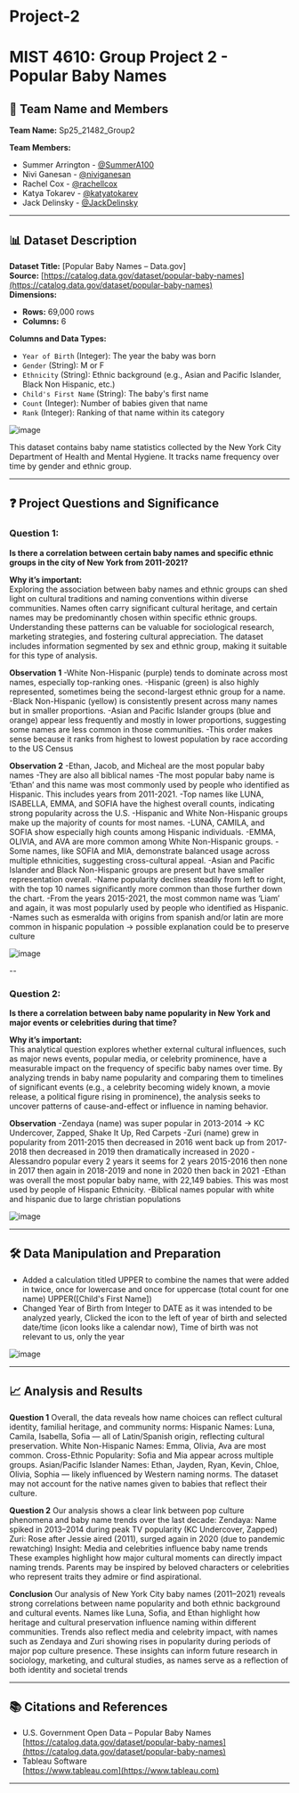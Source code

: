 # Project-2
# MIST 4610: Group Project 2 - Popular Baby Names

## 🧠 Team Name and Members

**Team Name:** Sp25_21482_Group2 
          
     
**Team Members:**  
- Summer Arrington - [@SummerA100](https://github.com/SummerA100) 
- Nivi Ganesan - [@niviganesan](https://github.com/niviganesan)
- Rachel Cox - [@rachellcox](https://github.com/rachellcox) 
- Katya Tokarev - [@katyatokarev](https://github.com/katyatokarev)
- Jack Delinsky - [@JackDelinsky](https://github.com/JackDelinsky)

---

## 📊 Dataset Description

**Dataset Title:** [Popular Baby Names – Data.gov]  
**Source:** [https://catalog.data.gov/dataset/popular-baby-names](https://catalog.data.gov/dataset/popular-baby-names)  
**Dimensions:**  
- **Rows:** 69,000 rows  
- **Columns:** 6

**Columns and Data Types:**
- `Year of Birth` (Integer): The year the baby was born
- `Gender` (String): M or F
- `Ethnicity` (String): Ethnic background (e.g., Asian and Pacific Islander, Black Non Hispanic, etc.)
- `Child's First Name` (String): The baby's first name
- `Count` (Integer): Number of babies given that name
- `Rank` (Integer): Ranking of that name within its category

![image](https://github.com/user-attachments/assets/b960ee40-4db0-4360-ac72-d35e51b8dfb4)


This dataset contains baby name statistics collected by the New York City Department of Health and Mental Hygiene. It tracks name frequency over time by gender and ethnic group.

---

## ❓ Project Questions and Significance

### **Question 1:**  
**Is there a correlation between certain baby names and specific ethnic groups in the city of New York from 2011-2021?**

**Why it’s important:**  
Exploring the association between baby names and ethnic groups can shed light on cultural traditions and naming conventions within diverse communities. Names often carry significant cultural heritage, and certain names may be predominantly chosen within specific ethnic groups. Understanding these patterns can be valuable for sociological research, marketing strategies, and fostering cultural appreciation. The dataset includes information segmented by sex and ethnic group, making it suitable for this type of analysis.

**Observation 1**
-White Non-Hispanic (purple) tends to dominate across most names, especially top-ranking ones.
-Hispanic (green) is also highly represented, sometimes being the second-largest ethnic group for a name.
-Black Non-Hispanic (yellow) is consistently present across many names but in smaller proportions.
-Asian and Pacific Islander groups (blue and orange) appear less frequently and mostly in lower proportions, suggesting some names are less common in those communities.
-This order makes sense because it ranks from highest to lowest population by race according to the US Census

**Observation 2**
-Ethan, Jacob, and Micheal are the most popular baby names 
-They are also all biblical names 
-The most popular baby name is ‘Ethan’ and this name was most commonly used by people who identified as Hispanic. This includes years from 2011-2021.
-Top names like LUNA, ISABELLA, EMMA, and SOFIA have the highest overall counts, indicating strong popularity across the U.S.
-Hispanic and White Non-Hispanic groups make up the majority of counts for most names.
-LUNA, CAMILA, and SOFIA show especially high counts among Hispanic individuals.
-EMMA, OLIVIA, and AVA are more common among White Non-Hispanic groups.
-Some names, like SOFIA and MIA, demonstrate balanced usage across multiple ethnicities, suggesting cross-cultural appeal.
-Asian and Pacific Islander and Black Non-Hispanic groups are present but have smaller representation overall.
-Name popularity declines steadily from left to right, with the top 10 names significantly more common than those further down the chart.
-From the years 2015-2021, the most common name was ‘Liam’ and again, it was most popularly used by people who identified as Hispanic.
-Names such as esmeralda with origins from spanish and/or latin are more common in hispanic population → possible explanation could be to preserve culture 

![image](https://github.com/user-attachments/assets/0495e59c-2225-47f8-8364-6b3deb01abac)

--

### **Question 2:**  
**Is there a correlation between baby name popularity in New York and major events or celebrities during that time?**

**Why it’s important:**  
This analytical question explores whether external cultural influences, such as major news events, popular media, or celebrity prominence, have a measurable impact on the frequency of specific baby names over time. By analyzing trends in baby name popularity and comparing them to timelines of significant events (e.g., a celebrity becoming widely known, a movie release, a political figure rising in prominence), the analysis seeks to uncover patterns of cause-and-effect or influence in naming behavior.

**Observation**
-Zendaya (name) was super popular in 2013-2014 → KC Undercover, Zapped, Shake It Up, Red Carpets
-Zuri (name) grew in popularity from 2011-2015 then decreased in 2016 went back up from 2017-2018 then decreased in 2019 then dramatically increased in 2020 
-Alessandro popular every 2 years it seems for 2 years 2015-2016 then none in 2017 then again in 2018-2019 and none in 2020 then back in 2021
-Ethan was overall the most popular baby name, with 22,149 babies. This was most used by people of Hispanic Ethnicity. 
-Biblical names popular with white and hispanic due to large christian populations 

![image](https://github.com/user-attachments/assets/ec4cc66d-6eba-4962-bc98-feea6fecaf9c)

---

## 🛠️ Data Manipulation and Preparation

- Added a calculation titled UPPER to combine the names that were added in twice, once for lowercase and once for uppercase (total count for one name)
UPPER([Child's First Name])
- Changed Year of Birth from Integer to DATE as it was intended to be analyzed yearly,
Clicked the icon to the left of year of birth and selected date/time (icon looks like a calendar now),
Time of birth was not relevant to us, only the year

![image](https://github.com/user-attachments/assets/2dca71a5-7a3c-4d54-b746-677591687fcf)

---

## 📈 Analysis and Results

**Question 1**
Overall, the data reveals how name choices can reflect cultural identity, familial heritage, and community norms:
Hispanic Names: Luna, Camila, Isabella, Sofia — all of Latin/Spanish origin, reflecting cultural preservation.
White Non-Hispanic Names: Emma, Olivia, Ava are most common.
Cross-Ethnic Popularity: Sofia and Mia appear across multiple groups.
Asian/Pacific Islander Names: Ethan, Jayden, Ryan, Kevin, Chloe, Olivia, Sophia — likely influenced by Western naming norms. The dataset may not account for the native names given to babies that reflect their culture. 


**Question 2**
Our analysis shows a clear link between pop culture phenomena and baby name trends over the last decade:
Zendaya: Name spiked in 2013–2014 during peak TV popularity (KC Undercover, Zapped)
Zuri: Rose after Jessie aired (2011), surged again in 2020 (due to pandemic rewatching)
Insight: Media and celebrities influence baby name trends
These examples highlight how major cultural moments can directly impact naming trends. Parents may be inspired by beloved characters or celebrities who represent traits they admire or find aspirational.


**Conclusion**
Our analysis of New York City baby names (2011–2021) reveals strong correlations between name popularity and both ethnic background and cultural events.
Names like Luna, Sofia, and Ethan highlight how heritage and cultural preservation influence naming within different communities.
Trends also reflect media and celebrity impact, with names such as Zendaya and Zuri showing rises in popularity during periods of major pop culture presence.
These insights can inform future research in sociology, marketing, and cultural studies, as names serve as a reflection of both identity and societal trends

---

## 📚 Citations and References

- U.S. Government Open Data – Popular Baby Names  
  [https://catalog.data.gov/dataset/popular-baby-names](https://catalog.data.gov/dataset/popular-baby-names)
- Tableau Software  
  [https://www.tableau.com](https://www.tableau.com)

---
